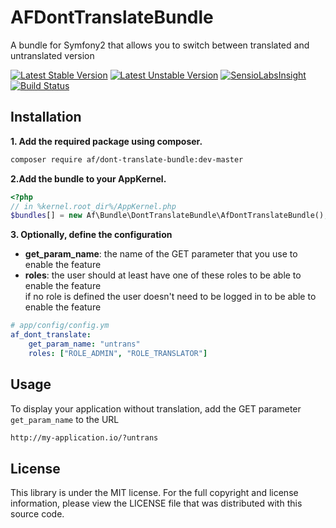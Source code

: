 AFDontTranslateBundle
=====================

A bundle for Symfony2 that allows you to switch between translated and untranslated version

[![Latest Stable Version](https://poser.pugx.org/af/dont-translate-bundle/v/stable.png)](https://packagist.org/packages/af/dont-translate-bundle "Latest Stable Version")
[![Latest Unstable Version](https://poser.pugx.org/af/dont-translate-bundle/v/unstable.png)](https://packagist.org/packages/af/dont-translate-bundle "Latest Unstable Version")
[![SensioLabsInsight](https://insight.sensiolabs.com/projects/c9aacbe9-4d32-42e3-83c7-fc4f6ee77d1e/mini.png)](https://insight.sensiolabs.com/projects/c9aacbe9-4d32-42e3-83c7-fc4f6ee77d1e "SensioLabsInsight")
[![Build Status](https://travis-ci.org/antfroger/AfDontTranslateBundle.png?branch=master)](https://travis-ci.org/antfroger/AfDontTranslateBundle "Build status")

Installation
------------

**1. Add the required package using composer.**

```sh
composer require af/dont-translate-bundle:dev-master
```

**2.Add the bundle to your AppKernel.**

```php
<?php
// in %kernel.root_dir%/AppKernel.php
$bundles[] = new Af\Bundle\DontTranslateBundle\AfDontTranslateBundle();
```

**3. Optionally, define the configuration**

* **get_param_name**: the name of the GET parameter that you use to enable the feature
* **roles**: the user should at least have one of these roles to be able to enable the feature  
  if no role is defined the user doesn't need to be logged in to be able to enable the feature

```yaml
# app/config/config.ym
af_dont_translate:
    get_param_name: "untrans"
    roles: ["ROLE_ADMIN", "ROLE_TRANSLATOR"]
```

Usage
-----

To display your application without translation, add the GET parameter `get_param_name` to the URL

```html
http://my-application.io/?untrans
```

License
-------

This library is under the MIT license.
For the full copyright and license information, please view the LICENSE file that was distributed with this source code.
